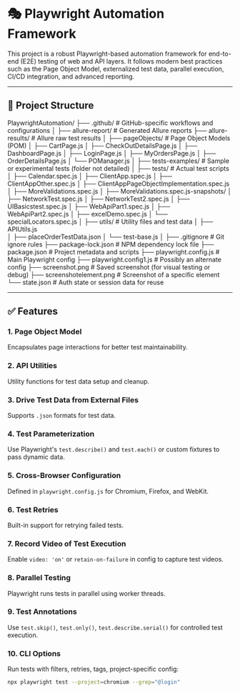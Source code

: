 # 🎭 Playwright Automation Framework

This project is a robust Playwright-based automation framework for end-to-end (E2E) testing of web and API layers. It follows modern best practices such as the Page Object Model, externalized test data, parallel execution, CI/CD integration, and advanced reporting.

---

## 📂 Project Structure

PlaywrightAutomation/
├── .github/                        # GitHub-specific workflows and configurations
│
├── allure-report/                 # Generated Allure reports
├── allure-results/                # Allure raw test results
│
├── pageObjects/                   # Page Object Models (POM)
│   ├── CartPage.js
│   ├── CheckOutDetailsPage.js
│   ├── DashboardPage.js
│   ├── LoginPage.js
│   ├── MyOrdersPage.js
│   ├── OrderDetailsPage.js
│   └── POManager.js
│
├── tests-examples/                # Sample or experimental tests (folder not detailed)
│
├── tests/                         # Actual test scripts
│   ├── Calendar.spec.js
│   ├── ClientApp.spec.js
│   ├── ClientAppOther.spec.js
│   ├── ClientAppPageObjectImplementation.spec.js
│   ├── MoreValidations.spec.js
│   ├── MoreValidations.spec.js-snapshots/
│   ├── NetworkTest.spec.js
│   ├── NetworkTest2.spec.js
│   ├── UIBasicstest.spec.js
│   ├── WebApiPart1.spec.js
│   ├── WebApiPart2.spec.js
│   ├── excelDemo.spec.js
│   └── specialLocators.spec.js
│
├── utils/                         # Utility files and test data
│   ├── APIUtils.js                
│   ├── placeOrderTestData.json
│   └── test-base.js
│
├── .gitignore                     # Git ignore rules
├── package-lock.json              # NPM dependency lock file
├── package.json                   # Project metadata and scripts
├── playwright.config.js           # Main Playwright config
├── playwright.config1.js          # Possibly an alternate config
├── screenshot.png                 # Saved screenshot (for visual testing or debug)
├── screenshotelement.png          # Screenshot of a specific element
└── state.json                     # Auth state or session data for reuse


---

## ✅ Features

### 1. Page Object Model
Encapsulates page interactions for better test maintainability.  

### 2. API Utilities
Utility functions for test data setup and cleanup.

### 3. Drive Test Data from External Files
Supports `.json` formats for test data.  

### 4. Test Parameterization
Use Playwright's `test.describe()` and `test.each()` or custom fixtures to pass dynamic data.  

### 5. Cross-Browser Configuration
Defined in `playwright.config.js` for Chromium, Firefox, and WebKit.  

### 6. Test Retries
Built-in support for retrying failed tests.

### 7. Record Video of Test Execution
Enable `video: 'on'` or `retain-on-failure` in config to capture test videos.

### 8. Parallel Testing
Playwright runs tests in parallel using worker threads.  

### 9. Test Annotations
Use `test.skip()`, `test.only()`, `test.describe.serial()` for controlled test execution.

### 10. CLI Options
Run tests with filters, retries, tags, project-specific config:
```bash
npx playwright test --project=chromium --grep="@login"
